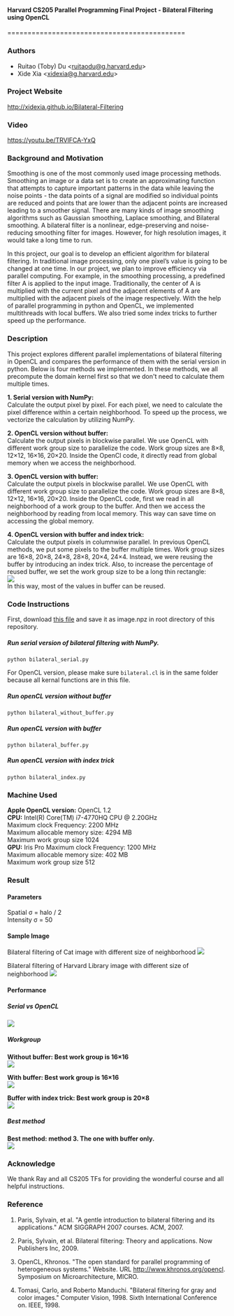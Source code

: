 #### Harvard CS205 Parallel Programming Final Project - Bilateral Filtering using OpenCL
============================================
### Authors
* Ruitao (Toby) Du \<ruitaodu@g.harvard.edu\>
* Xide Xia \<xidexia@g.harvard.edu\>

### Project Website
http://xidexia.github.io/Bilateral-Filtering

### Video
https://youtu.be/TRVlFCA-YxQ


### Background and Motivation
Smoothing is one of the most commonly used image processing methods. Smoothing an image or a data set is to create an approximating function that attempts to capture important patterns in the data while leaving the noise points - the data points of a signal are modified so individual points are reduced and points that are lower than the adjacent points are increased leading to a smoother signal. There are many kinds of image smoothing algorithms such as Gaussian smoothing, Laplace smoothing, and Bilateral smoothing. A bilateral filter is a nonlinear, edge-preserving and noise-reducing smoothing filter for images. However, for high resolution images, it would take a long time to run.

In this project, our goal is to develop an efficient algorithm for bilateral filtering. In traditional image processing, only one pixel’s value is going to be changed at one time. In our project, we plan to improve efficiency via parallel computing. For example, in the smoothing processing, a predefined filter A is applied to the input image. Traditionally, the center of A is multiplied with the current pixel and the adjacent elements of A are multiplied with the adjacent pixels of the image respectively. With the help of parallel programming in python and OpenCL, we implemented multithreads with local buffers. We also tried some index tricks to further speed up the performance.



### Description
This project explores different parallel implementations of bilateral filtering in OpenCL and compares the performance of them with the serial version in python. Below is four methods we implemented. In these methods, we all precompute the domain kernel first so that we don't need to calculate them multiple times. 

**1. Serial version with NumPy:** <br>
	Calculate the output pixel by pixel. For each pixel, we need to calculate the pixel difference within a certain neighborhood. To speed up the process, we vectorize the calculation by utilizing NumPy.
    
    
**2. OpenCL version without buffer:** <br>
	Calculate the output pixels in blockwise parallel. We use OpenCL with different work group size to parallelize the code. Work group sizes are 8×8, 12×12, 16×16, 20×20. Inside the OpenCl code, it directly read from global memory when we access the neighborhood. 
    
    
**3. OpenCL version with buffer:** <br>
	Calculate the output pixels in blockwise parallel. We use OpenCL with different work group size to parallelize the code. Work group sizes are 8×8, 12×12, 16×16, 20×20. Inside the OpenCL code, first we read in all neighborhood of a work group to the buffer. And then we access the neighborhood by reading from local memory. This way can save time on accessing the global memory. 
    
    
**4. OpenCL version with buffer and index trick:** <br>
	Calculate the output pixels in columnwise parallel. In previous OpenCL methods, we put some pixels to the buffer multiple times. Work group sizes are 16×8, 20×8, 24×8, 28×8, 20×4, 24×4. Instead, we were reusing the buffer by introducing an index trick. Also, to increase the percentage of reused buffer, we set the work group size to be a long thin rectangle: <br>
	![](img/IndexOverlap.png) <br>
	In this way, most of the values in buffer can be reused. 



### Code Instructions

First, download [this file](https://s3.amazonaws.com/Harvard-CS205/HW2/image.npz "image.npz") and save it as image.npz in root directory of this repository.

##### Run serial version of bilateral filtering with NumPy.
```
python bilateral_serial.py
```


For OpenCL version, please make sure ``bilateral.cl`` is in the same folder because all kernal functions are in this file.
##### Run openCL version without buffer
```
python bilateral_without_buffer.py
```

##### Run openCL version with buffer
```
python bilateral_buffer.py
```

##### Run openCL version with index trick
```
python bilateral_index.py
```



### Machine Used
**Apple OpenCL version:** OpenCL 1.2 <br>
**CPU:** 
Intel(R) Core(TM) i7-4770HQ CPU @ 2.20GHz <br>
Maximum clock Frequency: 2200 MHz <br>
Maximum allocable memory size: 4294 MB <br>
Maximum work group size 1024 <br>
**GPU:** 
Iris Pro 
Maximum clock Frequency: 1200 MHz <br>
Maximum allocable memory size: 402 MB <br>
Maximum work group size 512 <br>




### Result

#### Parameters
Spatial σ = halo / 2 <br>
Intensity σ = 50 <br>

#### Sample Image
Bilateral filtering of Cat image with different size of neighborhood 
![](img/cat_halo.png) <br>

Bilateral filtering of Harvard Library image with different size of neighborhood
![](img/library_halo.png) <br>



#### Performance

##### Serial vs OpenCL
![](img/serial.png) <br>

##### Workgroup
**Without buffer: Best work group is 16×16** <br>
![](img/without_buffer.png) <br>


**With buffer: Best work group is 16×16** <br>
![](img/with_buffer.png) <br>


**Buffer with index trick: Best work group is 20×8** <br>
![](img/with_index.png) <br>



##### Best method
**Best method: method 3. The one with buffer only.** <br>
![](img/compare2.png) <br>


### Acknowledge
We thank Ray and all CS205 TFs for providing the wonderful course and all helpful instructions.

### Reference
1. Paris, Sylvain, et al. "A gentle introduction to bilateral filtering and its applications." ACM SIGGRAPH 2007 courses. ACM, 2007.

2. Paris, Sylvain, et al. Bilateral filtering: Theory and applications. Now Publishers Inc, 2009.

3. OpenCL, Khronos. "The open standard for parallel programming of heterogeneous systems." Website. URL http://www.khronos.org/opencl. Symposium on Microarchitecture, MICRO.

4. Tomasi, Carlo, and Roberto Manduchi. "Bilateral filtering for gray and color images." Computer Vision, 1998. Sixth International Conference on. IEEE, 1998.
